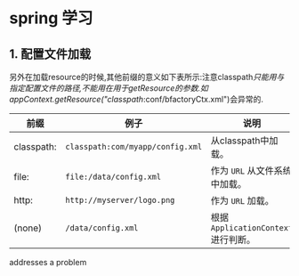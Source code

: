 # spring 学习

## 1. 配置文件加载

另外在加载resource的时候,其他前缀的意义如下表所示:注意classpath*只能用与指定配置文件的路径,不能用在用于getResource的参数.如appContext.getResource("classpath*:conf/bfactoryCtx.xml")会异常的.

| 前缀         | 例子                               | 说明                            |
| ---------- | -------------------------------- | ----------------------------- |
| classpath: | `classpath:com/myapp/config.xml` | 从classpath中加载。                |
| file:      | `file:/data/config.xml`          | 作为 `URL` 从文件系统中加载。            |
| http:      | `http://myserver/logo.png`       | 作为 `URL` 加载。                  |
| (none)     | `/data/config.xml`               | 根据 `ApplicationContext` 进行判断。 |



addresses a problem